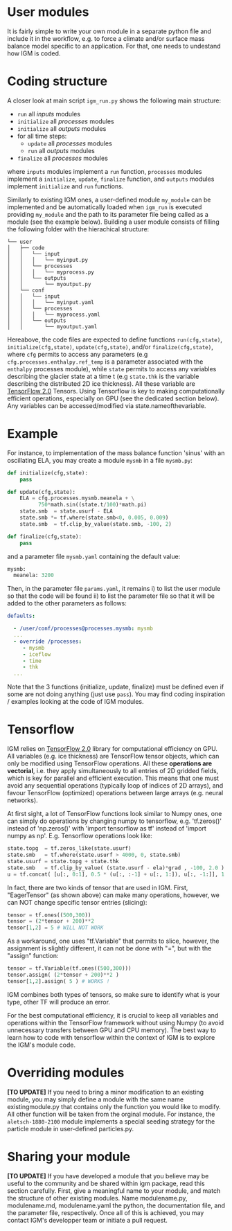# User modules

It is fairly simple to write your own module in a separate python file and include it in the workflow, e.g. to force a climate and/or surface mass balance model specific to an application. For that, one needs to undestand how IGM is coded.

# Coding structure

A closer look at main script `igm_run.py` shows the following main structure:
 
- `run` all *inputs* modules
- `initialize` all *processes* modules
- `initialize` all *outputs* modules
- for all time steps:
     - `update` all *processes* modules
     - `run` all *outputs* modules
- `finalize` all *processes* modules

where `inputs` modules implement a `run` function, `processes` modules implement a `initialize`, `update`, `finalize` function, and `outputs` modules implement  `initialize` and `run` functions.

Similarly to existing IGM ones, a user-defined module `my_module` can be implemented and be automatically loaded when `igm_run` is executed providing `my_module` and the path to its parameter file being called as a module (see the example below). Building a user module consists of filling the following folder with the hierachical structure:

``` 
└── user
│   ├── code
│   │   └── input
│   │   │   └── myinput.py
│   │   └── processes
│   │   │   └── myprocess.py
│   │   └── outputs
│   │       └── myoutput.py
│   └── conf
│   │   └── input
│   │   │   └── myinput.yaml
│   │   └── processes
│   │   │   └── myprocess.yaml
│   │   └── outputs
│   │       └── myoutput.yaml
```

Hereabove, the code files are expected to define functions `run(cfg,state)`, `initialize(cfg,state)`, `update(cfg,state)`, and/or `finalize(cfg,state)`, where `cfg` permits to access any parameters (e.g `cfg.processes.enthalpy.ref_temp` is a parameter associated with the `enthalpy` processes module), while `state` permits to access any 
variables describing the glacier state at a time t (e.g `state.thk` is the variable describing the distributed 2D ice thickness). All these variable are [TensorFlow 2.0](https://www.tensorflow.org/) Tensors. Using Tensorflow is key to making computationally efficient operations, especially on GPU (see the dedicated section below). Any variables can be accessed/modified via state.nameofthevariable. 

# Example

For instance, to implementation of the mass balance function 'sinus' with an oscillating ELA, you may create a module `mysmb` in a file `mysmb.py`:

```python
def initialize(cfg,state):
    pass

def update(cfg,state): 
    ELA = cfg.processes.mysmb.meanela + \
          750*math.sin((state.t/100)*math.pi) 
    state.smb  = state.usurf - ELA
    state.smb *= tf.where(state.smb<0, 0.005, 0.009)
    state.smb  = tf.clip_by_value(state.smb, -100, 2) 

def finalize(cfg,state):
    pass
```

and a parameter file `mysmb.yaml` containing the default value:

```python
mysmb:
  meanela: 3200
```

Then, in the parameter file `params.yaml`, it remains i) to list the user module so that the code will be found ii) to list the parameter file so that it will be added to the other parameters as follows:

```yaml
defaults:

  - /user/conf/processes@processes.mysmb: mysmb
  ...
  - override /processes:  
     - mysmb
     - iceflow
     - time
     - thk 
  ...
```

Note that the 3 functions (initialize, update, finalize) must be defined even if some are not doing anything (just use `pass`). You may find coding inspiration / examples looking at the code of IGM modules.

# Tensorflow

IGM relies on [TensorFlow 2.0](https://www.tensorflow.org/) library for computational efficiency on GPU. All variables (e.g. ice thickness) are TensorFlow tensor objects, which can only be modified using TensorFlow operations. All these **operations are vectorial**, i.e. they apply simultaneously to all entries of 2D gridded fields, which is key for parallel and efficient execution. This means that one must avoid any sequential operations (typically loop of indices of 2D arrays), and favour TensorFlow (optimized) operations between large arrays (e.g. neural networks). 

At first sight, a lot of TensorFlow functions look similar to Numpy ones, one can simply do operations by changing numpy to tensorflow, e.g. 'tf.zeros()' instead of 'np.zeros()' with 'import tensorflow as tf' instead of 'import numpy as np'. E.g. Tensorflow operations look like:
```python
state.topg  = tf.zeros_like(state.usurf)                                  # define Variable Tensor
state.smb   = tf.where(state.usurf > 4000, 0, state.smb)                   # Imposes zero mass balance above 4000 m asl.
state.usurf = state.topg + state.thk                                       # Update surface topography with new ice thickness
state.smb   = tf.clip_by_value( (state.usurf - ela)*grad , -100, 2.0 )     # Define linear smb wrt z, with capping value
u = tf.concat( [u[:, 0:1], 0.5 * (u[:, :-1] + u[:, 1:]), u[:, -1:]], 1 )   # work on straggered grid
```
In fact, there are two kinds of tensor that are used in IGM. First, "EagerTensor" (as shown above) can make many operations, however, we can NOT change specific tensor entries (slicing):
```python
tensor = tf.ones((500,300))  
tensor = (2*tensor + 200)**2
tensor[1,2] = 5 # WILL NOT WORK
```
As a workaround, one uses "tf.Variable" that permits to slice, however, the assignment is slightly different, it can not be done with "=", but with the "assign" function:
```python
tensor = tf.Variable(tf.ones((500,300)))
tensor.assign( (2*tensor + 200)**2 )
tensor[1,2].assign( 5 ) # WORKS !
```
IGM combines both types of tensors, so make sure to identify what is your type, other TF will produce an error.

For the best computational efficiency, it is crucial to keep all variables and operations within the TensorFlow framework without using Numpy (to avoid unnecessary transfers between GPU and CPU memory). The best way to learn how to code with tensorflow within the context of IGM is to explore the IGM's module code.

# Overriding modules

**[TO UPDATE]** If you need to bring a minor modification to an existing module, you may simply define a module with the same name existingmodule.py that contains only the function you would like to modify. All other function will be taken from the orginal module. For instance, the `aletsch-1880-2100` module implements a special seeding strategy for the particle module in user-defined particles.py.  

# Sharing your module

**[TO UPDATE]** If you have developed a module that you believe may be useful to the community and be shared within igm package, read this section carefully. First, give a meaningful name to your module, and match the structure of other existing modules. Name modulename.py, modulename.md, modulename.yaml the python, the documentation file, and the parameter file, respectively. Once all of this is achieved, you may contact IGM's developper team or initiate a pull request.







 
